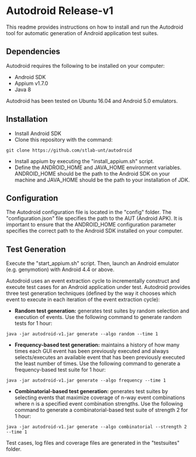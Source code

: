 # Autodroid Release-v1
This readme provides instructions on how to install and run the Autodroid tool for automatic generation of Android application test suites.

## Dependencies
Autodroid requires the following to be installed on your computer:
- Android SDK
- Appium v1.7.0
- Java 8

Autodroid has been tested on Ubuntu 16.04 and Android 5.0 emulators.

## Installation
- Install Android SDK
- Clone this repository with the command: 
```
git clone https://github.com/stlab-unt/autodroid
```
- Install appium by executing the "install_appium.sh" script.
- Define the ANDROID_HOME and JAVA_HOME environment variables. ANDROID_HOME should be the path to the Android SDK on your machine and JAVA_HOME should be the path to your installation of JDK.

## Configuration
The Autodroid configuration file is located in the "config" folder. The "configuration.json" file specifies the path to the AUT (Android APK). It is important to ensure that the ANDROID_HOME configuration parameter specifies the correct path to the Android SDK installed on your computer.

## Test Generation
Execute the "start_appium.sh" script. Then, launch an Android emulator (e.g. genymotion) with Android 4.4 or above.

Autodroid uses an event extraction cycle to incrementally construct and execute test cases for an Android application under test. Autodroid provides three test generation techniques (defined by the way it chooses which event to execute in each iteration of the event extraction cycle):
- **Random test generation:** generates test suites by random selection and execution of events. Use the following command to generate random tests for 1 hour: 
```
java -jar autodroid-v1.jar generate --algo random --time 1
```
- **Frequency-based test generation:** maintains a history of how many times each GUI event has been previously executed and always selects/executes an available event that has been previously executed the least number of times. Use the following command to generate a frequency-based test suite for 1 hour: 
```
java -jar autodroid-v1.jar generate --algo frequency --time 1
```
- **Combinatorial-based test generation:** generates test suites by selecting events that maximize coverage of n-way event combinations where n is a specified event combination strengths. Use the following command to generate a combinatorial-based test suite of strength 2 for 1 hour: 
```
java -jar autodroid-v1.jar generate --algo combinatorial --strength 2 --time 1
```

Test cases, log files and coverage files are generated in the "testsuites" folder.
